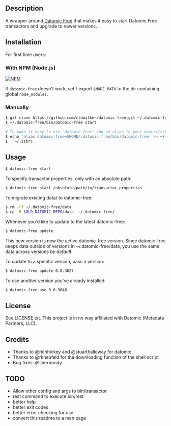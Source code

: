 ## Description
A wrapper around [Datomic Free](https://my.datomic.com/downloads/free) that makes it easy to
start Datomic Free transactors and upgrade to newer versions.

## Installation

For first time users:

### With NPM (Node.js)

[![NPM](https://nodei.co/npm/datomic-free.png?mini=true)](https://www.npmjs.org/package/datomic-free)

If `datomic-free` doesn't work, set / export `$NODE_PATH` to the dir containing global `node_modules`.

### Manually

```sh
$ git clone https://github.com/cldwalker/datomic-free.git ~/.datomic-free
$ ~/.datomic-free/bin/datomic-free start

# To make it easy to use `datomic-free` add an alias to your bashrc/zshrc
$ echo 'alias datomic-free=$HOME/.datomic-free/bin/datomic-free' >> ~/.zshrc
$ . ~/.zshrc
```

## Usage

```sh
$ datomic-free start
```

To specify transactor.properties, only with an absolute path:

```sh
$ datomic-free start /absolute/path/to/transactor.properties
```

To migrate existing data/ to datomic-free:

```sh
$ rm -rf ~/.datomic-free/data
$ cp -R $OLD_DATOMIC_REPO/data  ~/.datomic-free/
```

Whenever you'd like to update to the latest datomic-free:

```sh
$ datomic-free update
```

This new version is now the active datomic-free version. Since datomic-free keeps data outside
of versions in ~/.datomic-free/data, you use the same data across versions *by default*.

To update to a specific version, pass a version:

```sh
$ datomic-free update 0.8.3627
```

To use another version you've already installed:

```sh
$ datomic-free use 0.8.3646
```

## License

See LICENSE.txt. This project is in no way affiliated with Datomic (Metadata Partners, LLC).

## Credits

* Thanks to @richhickey and @stuarthalloway for datomic
* Thanks to @rkneufeld for the downloading function of the shell script
* Bug fixes: @sherbondy

## TODO

* Allow other config and args to bin/transactor
* rest command to execute bin/rest
* better help
* better exit codes
* better error checking for use
* convert this readme to a man page

